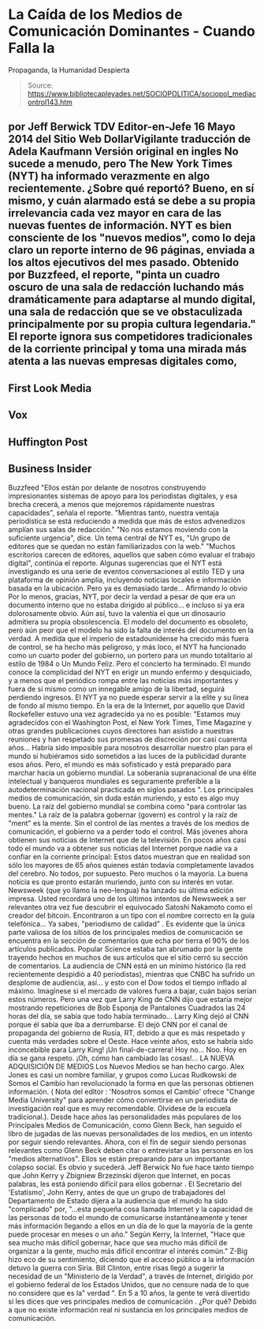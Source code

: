 # La Caída de los Medios de Comunicación Dominantes - Cuando Falla la 
Propaganda, la Humanidad Despierta

> Source: https://www.bibliotecapleyades.net/SOCIOPOLITICA/sociopol_mediacontrol143.htm

por Jeff Berwick
TDV Editor-en-Jefe
16 Mayo 2014
del
Sitio Web DollarVigilante
traducción de
Adela Kaufmann
Versión original en ingles
No
sucede a menudo, pero The
New York Times (NYT)
ha informado verazmente en algo recientemente.
¿Sobre qué reportó?
Bueno, en sí mismo, y cuán alarmado está se debe a su propia irrelevancia
cada vez mayor en cara de las nuevas fuentes de información. NYT
es bien consciente de los "nuevos medios", como lo deja claro un reporte
interno de 96 páginas, enviada a los altos ejecutivos del mes pasado.
Obtenido por Buzzfeed, el
reporte,
"pinta un cuadro oscuro de una sala de redacción luchando más dramáticamente
para adaptarse al mundo digital, una sala de redacción que se ve
obstaculizada principalmente por su propia cultura legendaria."
El
reporte ignora sus competidores tradicionales de la corriente
principal
y toma una mirada más atenta a las nuevas empresas digitales como,
-
First Look Media
-
Vox
-
Huffington Post
-
Business Insider
-
Buzzfeed
"Ellos están por delante de nosotros construyendo impresionantes sistemas de
apoyo para los periodistas digitales, y esa brecha crecerá, a menos que
mejoremos rápidamente nuestras capacidades", señala el reporte.
"Mientras
tanto, nuestra ventaja periodística se está reduciendo a medida que más de
estos advenedizos amplían sus salas de redacción."
"No
nos estamos moviendo con la suficiente urgencia", dice.
Un
tema central de NYT es,
"Un
grupo de editores que se quedan no están familiarizados con la web."
"Muchos escritorios carecen de editores, aquellos que saben cómo evaluar el
trabajo digital", continúa el reporte.
Algunas sugerencias que el NYT está investigando es una serie de eventos
conversaciones al estilo TED y una plataforma de opinión amplia, incluyendo
noticias locales e información basada en la ubicación.
Pero ya es demasiado tarde...
Afirmando lo obvio
Por
lo menos, gracias, NYT, por decir la verdad a pesar de que era un documento
interno que no estaba dirigido al público... e incluso si ya era
dolorosamente obvio.
Aún
así, tuvo la valentía el que un dinosaurio admitiera su propia
obsolescencia.
El
modelo del documento es obsoleto, pero aún peor que el modelo ha sido la
falta de interés del documento en la verdad.
A
medida que el imperio de estadounidense ha crecido más fuera de control, se
ha hecho más peligroso, y más loco, el NYT ha funcionado como un cuarto
poder del gobierno, un portero para un mundo totalitario al estilo de 1984 o Un
Mundo Feliz.
Pero el concierto ha terminado.
El
mundo conoce la complicidad del NYT en erigir un mundo enfermo y
desquiciado, y a menos que el periódico rompa entre las noticias más
importantes y fuera de sí mismo como un innegable amigo de la libertad,
seguirá perdiendo ingresos.
El
NYT ya no puede esperar servir a la elite y su línea de fondo al mismo
tiempo.
En
la era de la Internet, por aquello que David
Rockefeller estuvo
una vez agradecido ya no es posible:
"Estamos muy agradecidos con el Washington Post, el New York Times, Time
Magazine y otras grandes publicaciones cuyos directores han asistido a
nuestras reuniones y han respetado sus promesas de discreción por casi
cuarenta años...
Habría sido imposible para nosotros desarrollar nuestro
plan para el mundo si
hubiéramos sido sometidos a las luces de la publicidad durante esos años.
Pero, el mundo es más sofisticado y está preparado para marchar hacia un
gobierno mundial. La
soberanía supranacional de una élite intelectual y banqueros mundiales es
seguramente preferible a la autodeterminación nacional practicada en siglos
pasados ".
Los
principales medios de comunicación, sin duda están muriendo, y esto es algo muy bueno.
La
raíz del gobierno mundial se combina como "para controlar las mentes." La
raíz de la palabra gobernar (govern) es control y la raíz de "ment" es la
mente. Sin el control de las mentes a través de los medios de comunicación,
el gobierno va a perder todo el control.
Más
jóvenes ahora obtienen sus noticias de Internet que de la televisión. En
pocos años casi todo el mundo va a obtener sus noticias del Internet porque
nadie va a confiar en la corriente principal:
Estos datos muestran que en realidad son sólo los mayores de 65 años
quienes están todavía completamente lavados del cerebro.
No
todos, por supuesto. Pero
muchos o la mayoría. La
buena noticia es que pronto estarán muriendo, junto con su interés en votar.
Newsweek (que yo llamo la neo-lengua) ha lanzado su
última edición impresa. Usted
recordará uno de los últimos intentos de Newsweek a ser relevantes otra vez
fue descubrir el equivocado Satoshi
Nakamoto como
el creador del bitcoin.
Encontraron a un tipo con el nombre correcto en la guía telefónica... Ya
sabes, "periodismo de calidad" .
Es
evidente que la única parte valiosa de los sitios de los principales medios
de comunicación se encuentra en la sección de comentarios que echa por
tierra el 90% de los artículos publicados. Popular
Science estaba
tan abrumado por
la gente trayendo hechos en muchos de sus artículos que el sitio cerró su
sección de comentarios.
La
audiencia de CNN está en un mínimo
histórico (la
red recientemente despidió a 40 periodistas), mientras que CNBC ha sufrido un
desplome de audiencia, así... y esto con el Dow todos el tiempo inflado al
máximo.
Imagínese si el mercado de valores fuera a bajar, cuán bajos serían estos
números.
Pero una vez que Larry
King de
CNN dijo que estaría mejor mostrando repeticiones de Bob
Esponja de Pantalones Cuadrados las
24 horas del día, se sabía que todo había terminado...
Larry King dejó al CNN porque él sabía que iba a derrumbarse.
El
dejó CNN por
el canal de propaganda del gobierno de Rusia, RT,
debido a que es más respetado y cuenta más verdades sobre el Oeste. Hace
veinte años, esto se habría sido inconcebible para Larry King! ¡Un
final-de-carrera! Hoy
no... Noo.
Hoy
en día se gana respeto. ¡Oh,
cómo han cambiado las cosas!...
LA NUEVA ADQUISICIÓN DE MEDIOS
Los
Nuevos Medios se han hecho cargo. Alex
Jones es
casi un nombre familiar, y grupos como Lucas Rudkowski de Somos
el Cambio han
revolucionado la forma en que las personas obtienen información.
( Nota
del editor :
'Nosotros somos el Cambio' ofrece "Change
Media University" para aprender cómo convertirse en un periodista de investigación real que
es muy recomendable. Olvídese de la escuela tradicional.).
Desde hace años las personalidades más populares de los Principales Medios
de Comunicación, como Glenn
Beck,
han seguido el libro de jugadas de las nuevas personalidades de los medios,
en un intento por seguir siendo relevantes.
Ahora,
con el fin de seguir siendo personas relevantes como Glenn Beck deben citar
o entrevistar a las personas en los "medios alternativos".
Ellos se están preparando para
un
importante colapso social.
Es obvio y sucederá.
Jeff Berwick
No
fue hace tanto tiempo que John
Kerry y Zbigniew
Brzezinski dijeron
que Internet, en pocas palabras, les está poniendo difícil
para ellos gobernar .
El
Secretario del 'Estatismo', John Kerry, antes de que un grupo de
trabajadores del Departamento de Estado dijera
a la
audiencia que el mundo ha sido "complicado" por,
"...esta pequeña
cosa llamada
Internet y la capacidad de las personas de todo el mundo de comunicarse
instantáneamente y tener más información llegando a ellos en un día de lo
que la mayoría de la gente puede procesar en meses o un año."
Según Kerry, la Internet,
"Hace que sea mucho más difícil gobernar, hace que sea mucho más difícil de
organizar a la gente, mucho más difícil encontrar el interés común."
Z-Big hizo eco de su
sentimiento, diciendo que el acceso público a la información detuvo la guerra
con Siria.
Bill Clinton,
entre risas llegó a sugerir la necesidad de un "Ministerio
de la Verdad",
a través de Internet, dirigido por el gobierno federal de los Estados
Unidos, que no censure nada de lo que no considere que es la" verdad ".
En
5 a 10 años, la gente te verá divertido si les dices que ves principales
medios de comunicación .
¿Por qué? Debido
a que no existe información real ni sustancia en los principales medios de
comunicación.
